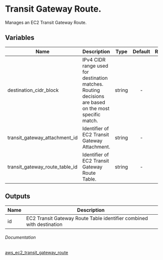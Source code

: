 #  Transit Gateway Route.


Manages an EC2 Transit Gateway Route.


## Variables

| Name | Description | Type | Default | Required |
|------|-------------|:----:|:-----:|:-----:|
|destination_cidr_block | IPv4 CIDR range used for destination matches. Routing decisions are based on the most specific match.| string | - | yes |
|transit_gateway_attachment_id | Identifier of EC2 Transit Gateway Attachment.| string | - | yes |
|transit_gateway_route_table_id | Identifier of EC2 Transit Gateway Route Table.| string | - | yes |



## Outputs

| Name | Description |
|------|-------------|
|id | EC2 Transit Gateway Route Table identifier combined with destination|


###### Documentation
[aws_ec2_transit_gateway_route](https://www.terraform.io/docs/providers/aws/r/ec2_transit_gateway_route.html)
